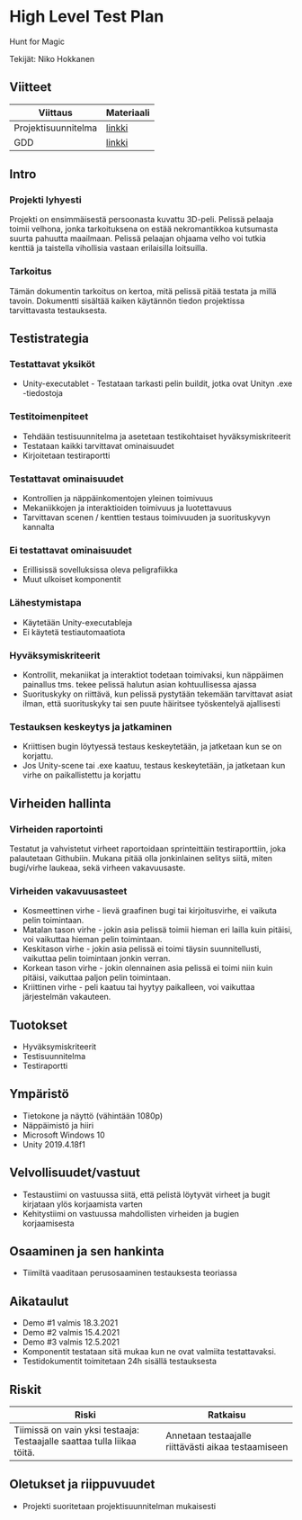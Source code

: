 # High Level Test Plan

Hunt for Magic

Tekijät: Niko Hokkanen

## Viitteet

| Viittaus            | Materiaali |
|---------------------|------------|
| Projektisuunnitelma | [linkki](https://github.com/jamktiko/Hunt-for-magic/blob/main/Dokumentaatio/Projektisuunnitelma1.0.md)     |
| GDD                 | [linkki](https://github.com/jamktiko/Hunt-for-magic/blob/main/Dokumentaatio/H4MDemo-GDD1.0.md)     |

## Intro

### Projekti lyhyesti
Projekti on ensimmäisestä persoonasta kuvattu 3D-peli. Pelissä pelaaja toimii velhona, jonka tarkoituksena on estää nekromantikkoa kutsumasta suurta pahuutta maailmaan. Pelissä pelaajan ohjaama velho voi tutkia kenttiä ja taistella vihollisia vastaan erilaisilla loitsuilla.

### Tarkoitus
Tämän dokumentin tarkoitus on kertoa, mitä pelissä pitää testata ja millä tavoin. Dokumentti sisältää kaiken käytännön tiedon projektissa tarvittavasta testauksesta.

##	Testistrategia

###	Testattavat yksiköt
*	Unity-executablet - Testataan tarkasti pelin buildit, jotka ovat Unityn .exe -tiedostoja

###	Testitoimenpiteet
*	Tehdään testisuunnitelma ja asetetaan testikohtaiset hyväksymiskriteerit
*	Testataan kaikki tarvittavat ominaisuudet
*	Kirjoitetaan testiraportti

###	Testattavat ominaisuudet
*	Kontrollien ja näppäinkomentojen yleinen toimivuus
*	Mekaniikkojen ja interaktioiden toimivuus ja luotettavuus
*	Tarvittavan scenen / kenttien testaus toimivuuden ja suorituskyvyn kannalta

###	Ei testattavat ominaisuudet
*	Erillisissä sovelluksissa oleva peligrafiikka
*	Muut ulkoiset komponentit

###	Lähestymistapa
*	Käytetään Unity-executableja
*	Ei käytetä testiautomaatiota

###	Hyväksymiskriteerit
*	Kontrollit, mekaniikat ja interaktiot todetaan toimivaksi, kun näppäimen painallus tms. tekee pelissä halutun asian kohtuullisessa ajassa
*	Suorituskyky on riittävä, kun pelissä pystytään tekemään tarvittavat asiat ilman, että suorituskyky tai sen puute häiritsee työskentelyä ajallisesti

###	Testauksen keskeytys ja jatkaminen
*	Kriittisen bugin löytyessä testaus keskeytetään, ja jatketaan kun se on korjattu.
*	Jos Unity-scene tai .exe kaatuu, testaus keskeytetään, ja jatketaan kun virhe on paikallistettu ja korjattu

## Virheiden hallinta

### Virheiden raportointi
Testatut ja vahvistetut virheet raportoidaan sprinteittäin testiraporttiin, joka palautetaan Githubiin. Mukana pitää olla jonkinlainen selitys siitä, miten bugi/virhe laukeaa, sekä virheen vakavuusaste.

### Virheiden vakavuusasteet

* Kosmeettinen virhe - lievä graafinen bugi tai kirjoitusvirhe, ei vaikuta pelin toimintaan.
* Matalan tason virhe - jokin asia pelissä toimii hieman eri lailla kuin pitäisi, voi vaikuttaa hieman pelin toimintaan.
* Keskitason virhe - jokin asia pelissä ei toimi täysin suunnitellusti, vaikuttaa pelin toimintaan jonkin verran.
* Korkean tason virhe - jokin olennainen asia pelissä ei toimi niin kuin pitäisi, vaikuttaa paljon pelin toimintaan.
* Kriittinen virhe - peli kaatuu tai hyytyy paikalleen, voi vaikuttaa järjestelmän vakauteen.

## Tuotokset
*	Hyväksymiskriteerit
*	Testisuunnitelma
*	Testiraportti

## Ympäristö
*	Tietokone ja näyttö (vähintään 1080p)
*	Näppäimistö ja hiiri
*	Microsoft Windows 10
*	Unity 2019.4.18f1

## Velvollisuudet/vastuut
*	Testaustiimi on vastuussa siitä, että pelistä löytyvät virheet ja bugit kirjataan ylös korjaamista varten
*	Kehitystiimi on vastuussa mahdollisten virheiden ja bugien korjaamisesta

## Osaaminen ja sen hankinta
*	Tiimiltä vaaditaan perusosaaminen testauksesta teoriassa

## Aikataulut
*	Demo #1 valmis 18.3.2021
*	Demo #2 valmis 15.4.2021
*	Demo #3 valmis 12.5.2021
*	Komponentit testataan sitä mukaa kun ne ovat valmiita testattavaksi.
*	Testidokumentit toimitetaan 24h sisällä testauksesta

## Riskit

| Riski            | Ratkaisu |
|---------------------|------------|
|Tiimissä on vain yksi testaaja: Testaajalle saattaa tulla liikaa töitä.|Annetaan testaajalle riittävästi aikaa testaamiseen|

## Oletukset ja riippuvuudet
*	Projekti suoritetaan projektisuunnitelman mukaisesti
